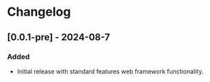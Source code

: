 # Changelog

## [0.0.1-pre] - 2024-08-7

### Added
- Initial release with standard features web framework functionality.



